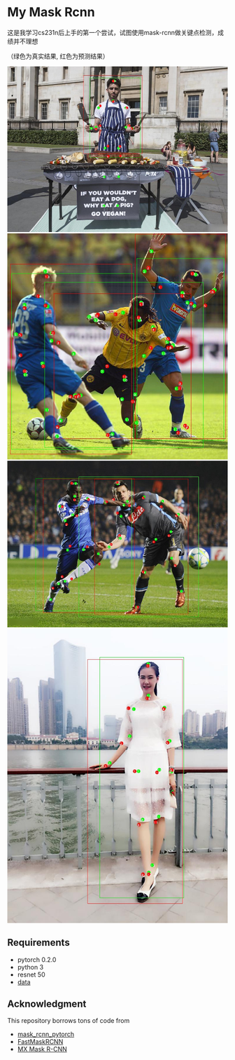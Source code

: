 My Mask Rcnn
===

这是我学习cs231n后上手的第一个尝试，试图使用mask-rcnn做关键点检测，成绩并不理想

（绿色为真实结果, 红色为预测结果）

![Image](https://github.com/MTM00/my_maskrcnn_pytorch/blob/master/result/002_new.jpg)
![Image](https://github.com/MTM00/my_maskrcnn_pytorch/blob/master/result/003_new.jpg)
![Image](https://github.com/MTM00/my_maskrcnn_pytorch/blob/master/result/004_new.jpg)
![Image](https://github.com/MTM00/my_maskrcnn_pytorch/blob/master/result/005_new.jpg)

Requirements
----
* pytorch 0.2.0
* python 3
* resnet 50
* [data](https://challenger.ai/competition/keypoint/subject)

Acknowledgment
---
This repository borrows tons of code from

* [mask_rcnn_pytorch](https://github.com/felixgwu/mask_rcnn_pytorch)
* [FastMaskRCNN](https://github.com/CharlesShang/FastMaskRCNN)
* [MX Mask R-CNN](https://github.com/TuSimple/mx-maskrcnn)

